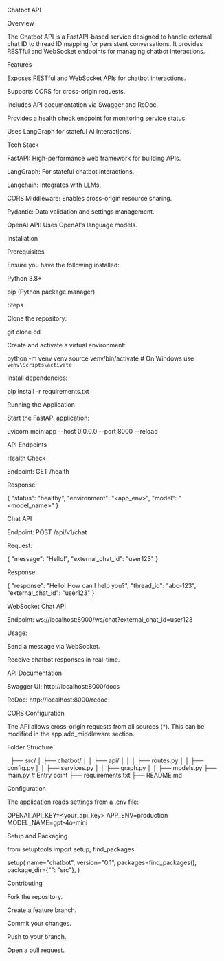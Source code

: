 Chatbot API

Overview

The Chatbot API is a FastAPI-based service designed to handle external chat ID to thread ID mapping for persistent conversations. It provides RESTful and WebSocket endpoints for managing chatbot interactions.

Features

Exposes RESTful and WebSocket APIs for chatbot interactions.

Supports CORS for cross-origin requests.

Includes API documentation via Swagger and ReDoc.

Provides a health check endpoint for monitoring service status.

Uses LangGraph for stateful AI interactions.

Tech Stack

FastAPI: High-performance web framework for building APIs.

LangGraph: For stateful chatbot interactions.

Langchain: Integrates with LLMs.

CORS Middleware: Enables cross-origin resource sharing.

Pydantic: Data validation and settings management.

OpenAI API: Uses OpenAI's language models.

Installation

Prerequisites

Ensure you have the following installed:

Python 3.8+

pip (Python package manager)

Steps

Clone the repository:

git clone <repository-url>
cd <repository-directory>

Create and activate a virtual environment:

python -m venv venv
source venv/bin/activate  # On Windows use `venv\Scripts\activate`

Install dependencies:

pip install -r requirements.txt

Running the Application

Start the FastAPI application:

uvicorn main:app --host 0.0.0.0 --port 8000 --reload

API Endpoints

Health Check

Endpoint: GET /health

Response:

{
  "status": "healthy",
  "environment": "<app_env>",
  "model": "<model_name>"
}

Chat API

Endpoint: POST /api/v1/chat

Request:

{
  "message": "Hello!",
  "external_chat_id": "user123"
}

Response:

{
  "response": "Hello! How can I help you?",
  "thread_id": "abc-123",
  "external_chat_id": "user123"
}

WebSocket Chat API

Endpoint: ws://localhost:8000/ws/chat?external_chat_id=user123

Usage:

Send a message via WebSocket.

Receive chatbot responses in real-time.

API Documentation

Swagger UI: http://localhost:8000/docs

ReDoc: http://localhost:8000/redoc

CORS Configuration

The API allows cross-origin requests from all sources (*). This can be modified in the app.add_middleware section.

Folder Structure

.
├── src/
│   ├── chatbot/
│   │   ├── api/
│   │   │   ├── routes.py
│   │   ├── config.py
│   │   ├── services.py
│   │   ├── graph.py
│   │   ├── models.py
├── main.py  # Entry point
├── requirements.txt
├── README.md

Configuration

The application reads settings from a .env file:

OPENAI_API_KEY=<your_api_key>
APP_ENV=production
MODEL_NAME=gpt-4o-mini

Setup and Packaging

from setuptools import setup, find_packages

setup(
    name="chatbot",
    version="0.1",
    packages=find_packages(),
    package_dir={"": "src"},
)

Contributing

Fork the repository.

Create a feature branch.

Commit your changes.

Push to your branch.

Open a pull request.